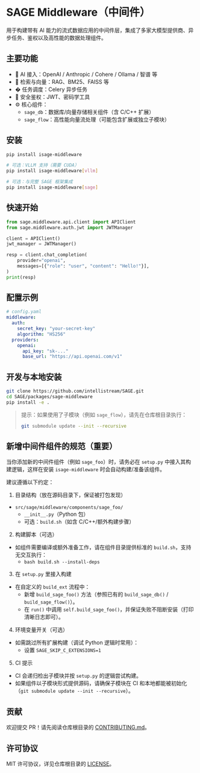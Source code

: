 # SAGE Middleware（中间件）

用于构建带有 AI 能力的流式数据应用的中间件层，集成了多家大模型提供商、异步任务、鉴权以及高性能的数据处理组件。

## 主要功能

- 🤖 AI 接入：OpenAI / Anthropic / Cohere / Ollama / 智谱 等
- 🔎 检索与向量：RAG、BM25、FAISS 等
- � 任务调度：Celery 异步任务
- 🔐 安全鉴权：JWT、密码学工具
- ⚙️ 核心组件：
  - `sage_db`：数据库/向量存储相关组件（含 C/C++ 扩展）
  - `sage_flow`：高性能向量流处理（可能包含扩展或独立子模块）

## 安装

```bash
pip install isage-middleware

# 可选：VLLM 支持（需要 CUDA）
pip install isage-middleware[vllm]

# 可选：与完整 SAGE 框架集成
pip install isage-middleware[sage]
```

## 快速开始

```python
from sage.middleware.api.client import APIClient
from sage.middleware.auth.jwt import JWTManager

client = APIClient()
jwt_manager = JWTManager()

resp = client.chat_completion(
    provider="openai",
    messages=[{"role": "user", "content": "Hello!"}],
)
print(resp)
```

## 配置示例

```yaml
# config.yaml
middleware:
  auth:
    secret_key: "your-secret-key"
    algorithm: "HS256"
  providers:
    openai:
      api_key: "sk-..."
      base_url: "https://api.openai.com/v1"
```

## 开发与本地安装

```bash
git clone https://github.com/intellistream/SAGE.git
cd SAGE/packages/sage-middleware
pip install -e .
```

> 提示：如果使用了子模块（例如 `sage_flow`），请先在仓库根目录执行：
>
> ```bash
> git submodule update --init --recursive
> ```

## 新增中间件组件的规范（重要）

当你添加新的中间件组件（例如 `sage_foo`）时，请务必在 `setup.py` 中接入其构建逻辑，这样在安装 `isage-middleware` 时会自动构建/准备该组件。

建议遵循以下约定：

1) 目录结构（放在源码目录下，保证被打包发现）

- `src/sage/middleware/components/sage_foo/`
  - `__init__.py`（Python 包）
  - 可选：`build.sh`（如含 C/C++/额外构建步骤）

2) 构建脚本（可选）

- 如组件需要编译或额外准备工作，请在组件目录提供标准的 `build.sh`，支持无交互执行：
  - `bash build.sh --install-deps`

3) 在 `setup.py` 里接入构建

- 在自定义的 `build_ext` 流程中：
  - 新增 `build_sage_foo()` 方法（参照已有的 `build_sage_db()` / `build_sage_flow()`）。
  - 在 `run()` 中调用 `self.build_sage_foo()`，并保证失败不阻断安装（打印清晰日志即可）。

4) 环境变量开关（可选）

- 如需跳过所有扩展构建（调试 Python 逻辑时常用）：
  - 设置 `SAGE_SKIP_C_EXTENSIONS=1`

5) CI 提示

- CI 会递归检出子模块并按 `setup.py` 的逻辑尝试构建。
- 如果组件以子模块形式提供源码，请确保子模块在 CI 和本地都能被初始化（`git submodule update --init --recursive`）。

## 贡献

欢迎提交 PR！请先阅读仓库根目录的 [CONTRIBUTING.md](../../CONTRIBUTING.md)。

## 许可协议

MIT 许可协议，详见仓库根目录的 [LICENSE](../../LICENSE)。